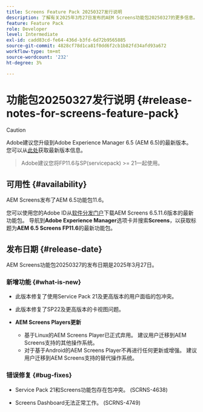 ```yaml
---
title: Screens Feature Pack 20250327发行说明
description: 了解有关2025年3月27日发布的AEM Screens功能包20250327的更多信息。
feature: Feature Pack
role: Developer
level: Intermediate
exl-id: cadd83cd-fe64-436d-b3fd-6d72b9565885
source-git-commit: 4828cf78d1ca81f0dd6f2cb1b82fd34afd93a672
workflow-type: tm+mt
source-wordcount: '232'
ht-degree: 3%

---
```


# 功能包20250327发行说明 {#release-notes-for-screens-feature-pack}

>[!CAUTION]
>Adobe建议您升级到Adobe Experience Manager 6.5 (AEM 6.5)的最新版本。 您可以从[此处](https://experienceleague.adobe.com/zh-hans/docs/experience-manager-65/content/release-notes/release-notes)获取最新版本信息。
>>Adobe建议您将FP11.6与SP(servicepack) >= 21一起使用。

## 可用性 {#availability}

AEM Screens发布了AEM 6.5功能包11.6。

您可以使用您的Adobe ID从[软件分发门户](https://experience.adobe.com/#/downloads/content/software-distribution/en/aem.html)下载AEM Screens 6.5.11.6版本的最新功能包。 导航到&#x200B;**Adobe Experience Manager**&#x200B;选项卡并搜索&#x200B;**Screens**，以获取标题为&#x200B;**AEM 6.5 Screens FP11.6**&#x200B;的最新功能包。

## 发布日期 {#release-date}

AEM Screens功能包20250327的发布日期是2025年3月27日。

### 新增功能 {#what-is-new}

* 此版本修复了使用Service Pack 21及更高版本的用户面临的包冲突。

* 此版本修复了SP22及更高版本的卡视图问题。

* **AEM Screens Players更新**
   * 基于Linux的AEM Screens Player已正式弃用。 建议用户迁移到AEM Screens支持的其他操作系统。
   * 对于基于Android的AEM Screens Player不再进行任何更新或增强。 建议用户迁移到AEM Screens支持的替代操作系统。

### 错误修复 {#bug-fixes}

* Service Pack 21和Screens功能包存在包冲突。 (SCRNS-4638)

* Screens Dashboard无法正常工作。 (SCRNS-4749)
